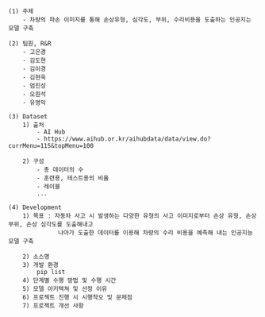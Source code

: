     (1) 주제
        - 차량의 파손 이미지를 통해 손상유형, 심각도, 부위, 수리비용을 도출하는 인공지는 모델 구축
        
    (2) 팀원, R&R
        - 고은경
        - 김도현
        - 김이경
        - 김현욱
        - 엄진성
        - 오원석
        - 유영익
        
    (3) Dataset
        1) 출처 
            - AI Hub
            - https://www.aihub.or.kr/aihubdata/data/view.do?currMenu=115&topMenu=100
            
        2) 구성
            - 총 데이터의 수
            - 훈련용, 테스트용의 비율
            - 레이블
            ...
            
    (4) Development
        1) 목표 : 자동차 사고 시 발생하는 다양한 유형의 사고 이미지로부터 손상 유형, 손상 부위, 손상 심각도를 도출해내고 
                  나아가 도출한 데이터를 이용해 차량의 수리 비용을 예측해 내는 인공지능 모델 구축
                  
        2) 소스명
        3) 개발 환경
            pip list
        4) 단계별 수행 방법 및 수행 시간
        5) 모델 아키텍쳐 및 선정 이유
        6) 프로젝트 진행 시 시행착오 및 문제점
        7) 프로젝트 개선 사항
        
